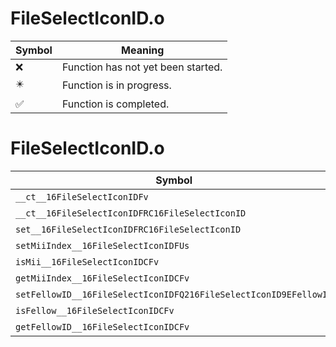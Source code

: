 # FileSelectIconID.o
| Symbol | Meaning 
| ------------- | ------------- 
| :x: | Function has not yet been started. 
| :eight_pointed_black_star: | Function is in progress. 
| :white_check_mark: | Function is completed. 


# FileSelectIconID.o
| Symbol | Decompiled? |
| ------------- | ------------- |
| `__ct__16FileSelectIconIDFv` | :white_check_mark: |
| `__ct__16FileSelectIconIDFRC16FileSelectIconID` | :white_check_mark: |
| `set__16FileSelectIconIDFRC16FileSelectIconID` | :white_check_mark: |
| `setMiiIndex__16FileSelectIconIDFUs` | :white_check_mark: |
| `isMii__16FileSelectIconIDCFv` | :white_check_mark: |
| `getMiiIndex__16FileSelectIconIDCFv` | :white_check_mark: |
| `setFellowID__16FileSelectIconIDFQ216FileSelectIconID9EFellowID` | :white_check_mark: |
| `isFellow__16FileSelectIconIDCFv` | :white_check_mark: |
| `getFellowID__16FileSelectIconIDCFv` | :white_check_mark: |
